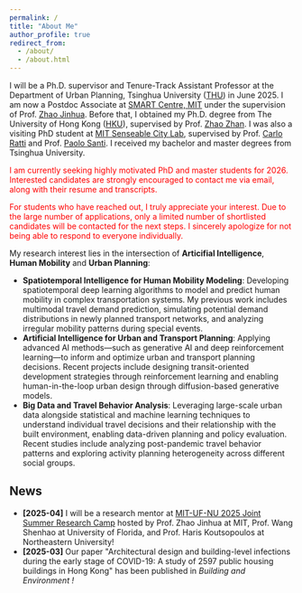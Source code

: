 ```yaml
---
permalink: /
title: "About Me"
author_profile: true
redirect_from: 
  - /about/
  - /about.html
---
```


I will be a Ph.D. supervisor and Tenure-Track Assistant Professor at the Department of Urban Planning, Tsinghua University ([THU](https://www.arch.tsinghua.edu.cn/column/Departments)) in June 2025. I am now a Postdoc Associate at [SMART Centre, MIT](https://m3s.mit.edu/our-team/yuebing-liang) under the supervision of Prof. [Zhao Jinhua](https://mobility.mit.edu/people/jinhua-zhao). Before that, I obtained my Ph.D. degree from The University of Hong Kong ([HKU](https://www.arch.hku.hk/departments-and-divisions/department-of-urban-planning-and-design/)), supervised by Prof. [Zhao Zhan](https://zhanzhaowf.github.io/). I was also a visiting PhD student at [MIT Senseable City Lab](https://senseable.mit.edu/), supervised by Prof. [Carlo Ratti](https://dusp.mit.edu/people/carlo-ratti) and Prof. [Paolo Santi](https://www.mmi.mit.edu/people/paolo-santi). I received my bachelor and master degrees from Tsinghua University. 

<p style="color:red">I am currently seeking highly motivated PhD and master students for 2026. Interested candidates are strongly encouraged to contact me via email, along with their resume and transcripts. </p>

<p style="color:red">For students who have reached out, I truly appreciate your interest. Due to the large number of applications, only a limited number of shortlisted candidates will be contacted for the next steps. I sincerely apologize for not being able to respond to everyone individually.</p>

<!-- <div style="background-color:#ffe6e6; color:#b30000; padding:12px; border-left:6px solid #b30000; font-weight:bold; font-size:16px;">
    Dr. Liang is currently seeking highly motivated Ph.D. and Master’s students for 2026. Interested candidates are strongly encouraged to contact her via email, along with their resume and transcripts.
</div> -->

My research interest lies in the intersection of **Articifial Intelligence**, **Human Mobility** and **Urban Planning**: 
* **Spatiotemporal Intelligence for Human Mobility Modeling**: Developing spatiotemporal deep learning algorithms to model and predict human mobility in complex transportation systems. My previous work includes multimodal travel demand prediction, simulating potential demand distributions in newly planned transport networks, and analyzing irregular mobility patterns during special events.
* **Artificial Intelligence for Urban and Transport Planning**: Applying advanced AI methods—such as generative AI and deep reinforcement learning—to inform and optimize urban and transport planning decisions. Recent projects include designing transit-oriented development strategies through reinforcement learning and enabling human-in-the-loop urban design through diffusion-based generative models.
* **Big Data and Travel Behavior Analysis**: Leveraging large-scale urban data alongside statistical and machine learning techniques to understand individual travel decisions and their relationship with the built environment, enabling data-driven planning and policy evaluation. Recent studies include analyzing post-pandemic travel behavior patterns and exploring activity planning heterogeneity across different social groups.   


## News
* **[2025-04]** I will be a research mentor at [MIT-UF-NU 2025 Joint Summer Research Camp](https://mobility.mit.edu/openings) hosted by Prof. Zhao Jinhua at MIT, Prof. Wang Shenhao at University of Florida, and Prof. Haris Koutsopoulos at Northeastern University!
* **[2025-03]** Our paper "Architectural design and building-level infections during the early stage of COVID-19: A study of 2597 public housing buildings in Hong Kong" has been published in <i> Building and Environment <i>!



